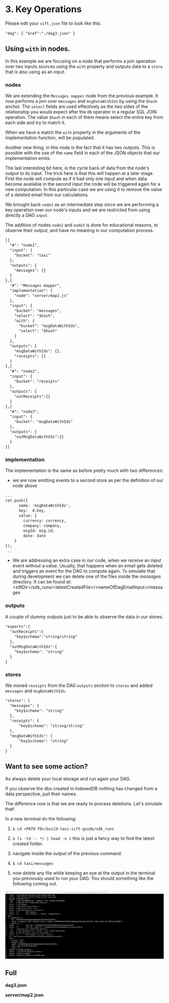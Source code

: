# 3. Key Operations

Please edit your `sift.json` file to look like this:

`"dag": { "$ref":"./dag3.json" }`

## Using `with` in nodes.

In this example we are focusing on a node that performs a join operation over two inputs sources using the `with` property and outputs data to a `store` that is also using as an input. 


### nodes

We are extending the `Messages mapper` node from the previous example. It now performs a join over `messages` and `msgDataWithIds` by using the `$hash` anchor. The `select` fields are used effectively as the two sides of the relationship you would expect after the `ON` operator in a regular SQL JOIN operation. The value `$hash` in each of them means select the entire key from each side and try to match it. 

When we have a match the `with` property in the arguments of the implementation function, will be populated.

Another new thing, in this node is the fact that it has two outputs. This is possible with the use of the `name` field in each of the JSON objects that our implementation emits.

The last interesting bit here, is the cycle back of data from the node's output to its input. The trick here is that this will happen at a later stage. First the node will compute as if it had only one input and when data become available in the second input the node will be triggered again for a new computation. In this particular case we are using it to remove the value of a deleted email from our calculations.

We brought back `node1` as an intermediate step since we are performing a key operation over our node's inputs and we are restricted from using directly a DAG `input`.

The addition of nodes `node2` and `node3` is done for educational reasons, to observe their output, and have no meaning in our computation process.

```
[{
  "#": "node1",
  "input": {
    "bucket": "taxi"
  },
  "outputs": {
    "messages": {}
  }
},{
  "#": "Messages mapper",
  "implementation": {
    "node": "server/map2.js"
  },
  "input": {
    "bucket": "messages",
    "select": "$hash",
    "with": {
      "bucket": "msgDataWithIds",
      "select": "$hash"
    }
  },
  "outputs": {
    "msgDataWithIds": {},
    "receipts": {}
  }
},{
  "#": "node2",
  "input": {
    "bucket": "receipts"
  },
  "outputs": {
    "outReceipts":{}
  }
},{
  "#": "node3",
  "input": {
    "bucket": "msgDataWithIds"
  },
  "outputs": {
    "outMsgDataWithIds":{}
  }
}]
```

### implementation 

The implementation is the same as before pretty much with two differences:

* we are now emitting events to a second store as per the definition of our node above

```
...
ret.push({
      name: 'msgDataWithIds', 
      key:  d.key, 
      value: {
        currency: currency, 
        company: company, 
        msgId: msg.id, 
        date: date
    }
});
...
```

* We are addressing an extra case in our code, when we receive an input event without a value. 
Usually, that happens when an email gets deleted and triggers an event for the DAG to compute again. To simulate that during development we can delete one of the files inside the _messages_ directory. It can be found at:
&lt;siftDir&gt;/sdk_runs/&lt;latestCreatedFile&gt;/&lt;nameOfDagEmailInput&gt;/messages

### outputs

A couple of dummy outputs just to be able to observe the data in our stores.

```
"exports":{
  "outReceipts":{
    "key$schema":"string/string"
  },
  "outMsgDataWithIds":{
    "key$schema": "string"
  }
}
```


### stores

We moved `receipts` from the DAG `outputs` section to `stores` and added `messages` and `msgDataWithIds`.

```
"stores": {
  "messages": {
    "key$schema": "string"
  },
  "receipts": {
      "key$schema": "string/string"
  },
  "msgDataWithIds": {
      "key$schema": "string"
  }
}
```

## Want to see some action?

As always delete your local storage and run again your DAG.

If you observe the dbs created in IndexedDB nothing has changed from a data perspective, just their names.

The difference now is that we are ready to process deletions. Let's simulate that!

In a new terminal do the following:

1. `$ cd <PATH TO>/build-taxi-sift-guide/sdk_runs`

2. `$ ls -td -- */ | head -n 1` this is just a fancy way to find the latest created folder.

3. navigate inside the output of the previous command.

4. `$ cd taxi/messages`

5. now delete any file while keeping an eye at the output in the terminal you previously used to run your DAG. You should something like the following coming out.



<img src='./screenshots/step3KeyOps.jpg'>


## Full

**dag3.json**

**server/map2.json**